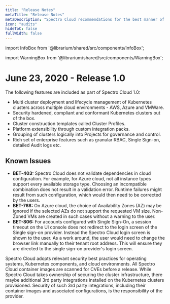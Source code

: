 ```yaml
---
title: "Release Notes"
metaTitle: "Release Notes"
metaDescription: "Spectro Cloud recommendations for the best manner of operations"
icon: "audits"
hideToC: false
fullWidth: false
---
```


import InfoBox from '@librarium/shared/src/components/InfoBox';

import WarningBox from '@librarium/shared/src/components/WarningBox';

# June 23, 2020 - Release 1.0

The following features are included as part of Spectro Cloud 1.0:
* Multi cluster deployment and lifecycle management of Kubernetes clusters across multiple cloud environments - AWS, Azure and VMWare. 
* Security hardened, compliant and conformant Kubernetes clusters out of the box.
* Cluster construction templates called Cluster Profiles.
* Platform extensibility through custom integration packs.
* Grouping of clusters logically into Projects for governance and control.
* Rich set of enterprise features such as granular RBAC, Single Sign-on, detailed Audit logs etc.

## Known Issues

* **BET-403:** Spectro Cloud does not validate dependencies in cloud configuration. For example, for Azure cloud, not all instance types support every available storage type. Choosing an incompatible combination does not result in a validation error. Runtime failures might result from such configuration, which would then need to be corrected by the users.
* **BET-768:** On Azure cloud, the choice of Availability Zones (AZ) may be ignored if the selected AZs do not support the requested VM size. Non-Zoned VMs are created in such cases without a warning to the user.
* **BET-806:** For accounts configured with Single Sign-On, a session timeout on the UI console does not redirect to the login screen of the Single sign-on provider. Instead the Spectro Cloud login screen is shown to the user. As a work around, the user would need to change the browser link manually to their tenant root address. This will ensure they are directed to the single sign-on provider's login screen.

<InfoBox>
Spectro Cloud adopts relevant security best practices for operating systems, Kubernetes components, and cloud environments. All Spectro Cloud container images are scanned for CVEs before a release. While Spectro Cloud takes ownership of securing the cluster infrastructure, there maybe additional 3rd party integrations installed on the Kubernetes clusters provisioned. Security of such 3rd party integrations, including their container images and associated configurations, is the responsibility of the provider.
</InfoBox>
